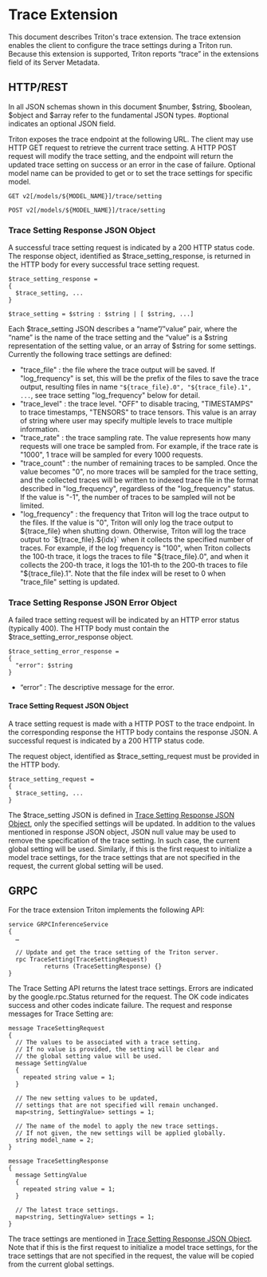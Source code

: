 <!--
# Copyright (c) 2022, NVIDIA CORPORATION & AFFILIATES. All rights reserved.
#
# Redistribution and use in source and binary forms, with or without
# modification, are permitted provided that the following conditions
# are met:
#  * Redistributions of source code must retain the above copyright
#    notice, this list of conditions and the following disclaimer.
#  * Redistributions in binary form must reproduce the above copyright
#    notice, this list of conditions and the following disclaimer in the
#    documentation and/or other materials provided with the distribution.
#  * Neither the name of NVIDIA CORPORATION nor the names of its
#    contributors may be used to endorse or promote products derived
#    from this software without specific prior written permission.
#
# THIS SOFTWARE IS PROVIDED BY THE COPYRIGHT HOLDERS ``AS IS'' AND ANY
# EXPRESS OR IMPLIED WARRANTIES, INCLUDING, BUT NOT LIMITED TO, THE
# IMPLIED WARRANTIES OF MERCHANTABILITY AND FITNESS FOR A PARTICULAR
# PURPOSE ARE DISCLAIMED.  IN NO EVENT SHALL THE COPYRIGHT OWNER OR
# CONTRIBUTORS BE LIABLE FOR ANY DIRECT, INDIRECT, INCIDENTAL, SPECIAL,
# EXEMPLARY, OR CONSEQUENTIAL DAMAGES (INCLUDING, BUT NOT LIMITED TO,
# PROCUREMENT OF SUBSTITUTE GOODS OR SERVICES; LOSS OF USE, DATA, OR
# PROFITS; OR BUSINESS INTERRUPTION) HOWEVER CAUSED AND ON ANY THEORY
# OF LIABILITY, WHETHER IN CONTRACT, STRICT LIABILITY, OR TORT
# (INCLUDING NEGLIGENCE OR OTHERWISE) ARISING IN ANY WAY OUT OF THE USE
# OF THIS SOFTWARE, EVEN IF ADVISED OF THE POSSIBILITY OF SUCH DAMAGE.
-->

# Trace Extension

This document describes Triton's trace extension. The trace extension enables
the client to configure the trace settings during a Triton run. Because this
extension is supported, Triton reports “trace” in the extensions field of
its Server Metadata.

## HTTP/REST

In all JSON schemas shown in this document $number, $string, $boolean,
$object and $array refer to the fundamental JSON types. #optional
indicates an optional JSON field.

Triton exposes the trace endpoint at the following URL. The client may use
HTTP GET request to retrieve the current trace setting. A HTTP POST request
will modify the trace setting, and the endpoint will return the updated trace
setting on success or an error in the case of failure. Optional model name
can be provided to get or to set the trace settings for specific model.

```
GET v2[/models/${MODEL_NAME}]/trace/setting

POST v2[/models/${MODEL_NAME}]/trace/setting
```

### Trace Setting Response JSON Object

A successful trace setting request is indicated by a 200 HTTP status
code. The response object, identified as $trace_setting_response, is
returned in the HTTP body for every successful trace setting request.

```
$trace_setting_response =
{
  $trace_setting, ...
}

$trace_setting = $string : $string | [ $string, ...]
```

Each $trace_setting JSON describes a “name”/”value” pair, where the “name” is
the name of the trace setting and the “value” is a $string representation of the
setting value, or an array of $string for some settings. Currently the following
trace settings are defined:

- "trace_file" : the file where the trace output will be saved. If
"log_frequency" is set, this will be the prefix of the files to save the
trace output, resulting files in name `"${trace_file}.0", "${trace_file}.1", ...`,
see trace setting "log_frequency" below for detail.
- "trace_level" : the trace level. "OFF" to disable tracing,
"TIMESTAMPS" to trace timestamps, "TENSORS" to trace tensors.
This value is an array of string where user may specify multiple levels to
trace multiple information.
- "trace_rate" : the trace sampling rate. The value represents how many requests
will one trace be sampled from. For example, if the trace rate is "1000",
1 trace will be sampled for every 1000 requests.
- "trace_count" : the number of remaining traces to be sampled. Once the value
becomes "0", no more traces will be sampled for the trace setting, and the
collected traces will be written to indexed trace file in the format described
in "log_frequency", regardless of the "log_frequency" status.
If the value is "-1", the number of traces to be sampled will not be limited.
- "log_frequency" : the frequency that Triton will log the
trace output to the files. If the value is "0", Triton will only log
the trace output to ${trace_file} when shutting down. Otherwise, Triton will log
the trace output to `${trace_file}.${idx}` when it collects
the specified number of traces. For example, if the log frequency is "100",
when Triton collects the 100-th trace, it logs the traces to file
"${trace_file}.0", and when it collects the 200-th trace, it logs the 101-th to
the 200-th traces to file "${trace_file}.1". Note that the file index will be
reset to 0 when "trace_file" setting is updated.


### Trace Setting Response JSON Error Object

A failed trace setting request will be indicated by an HTTP error status
(typically 400). The HTTP body must contain the
$trace_setting_error_response object.

```
$trace_setting_error_response =
{
  "error": $string
}
```

- “error” : The descriptive message for the error.

#### Trace Setting Request JSON Object

A trace setting request is made with a HTTP POST to
the trace endpoint. In the corresponding response the HTTP body contains the
response JSON. A successful request is indicated by a 200 HTTP status code.

The request object, identified as $trace_setting_request must be provided in the HTTP
body.

```
$trace_setting_request =
{
  $trace_setting, ...
}
```

The $trace_setting JSON is defined in
[Trace Setting Response JSON Object](#Trace-Setting-Response-JSON-Object), only the specified
settings will be updated. In addition to the values mentioned in response JSON
object, JSON null value may be used to remove the specification of
the trace setting. In such case, the current global setting will be used.
Similarly, if this is the first request to initialize a model trace settings,
for the trace settings that are not specified in the request, the current global
setting will be used.

## GRPC

For the trace extension Triton implements the following API:

```
service GRPCInferenceService
{
  …

  // Update and get the trace setting of the Triton server.
  rpc TraceSetting(TraceSettingRequest)
          returns (TraceSettingResponse) {}
}
```

The Trace Setting API returns the latest trace settings. Errors are indicated
by the google.rpc.Status returned for the request. The OK code
indicates success and other codes indicate failure. The request and
response messages for Trace Setting are:

```
message TraceSettingRequest
{
  // The values to be associated with a trace setting.
  // If no value is provided, the setting will be clear and
  // the global setting value will be used.
  message SettingValue
  {
    repeated string value = 1;
  }

  // The new setting values to be updated,
  // settings that are not specified will remain unchanged.
  map<string, SettingValue> settings = 1;

  // The name of the model to apply the new trace settings.
  // If not given, the new settings will be applied globally.
  string model_name = 2;
}

message TraceSettingResponse
{
  message SettingValue
  {
    repeated string value = 1;
  }

  // The latest trace settings.
  map<string, SettingValue> settings = 1;
}
```

The trace settings are mentioned in
[Trace Setting Response JSON Object](#Trace-Setting-Response-JSON-Object).
Note that if this is the first request to initialize
a model trace settings, for the trace settings that are not specified
in the request, the value will be copied from the current global settings.
